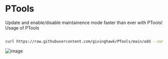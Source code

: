 # PTools

Update and enable/disable maintainence mode faster than ever with PTools!
<br>
Usage of PTools

```bash

curl https://raw.githubusercontent.com/givinghawk/PTools/main/add --output addptools.sh && bash addptools.sh
```

![image](https://user-images.githubusercontent.com/72263189/172023504-4bc19138-0991-4f3f-8124-de27cf484042.png)
